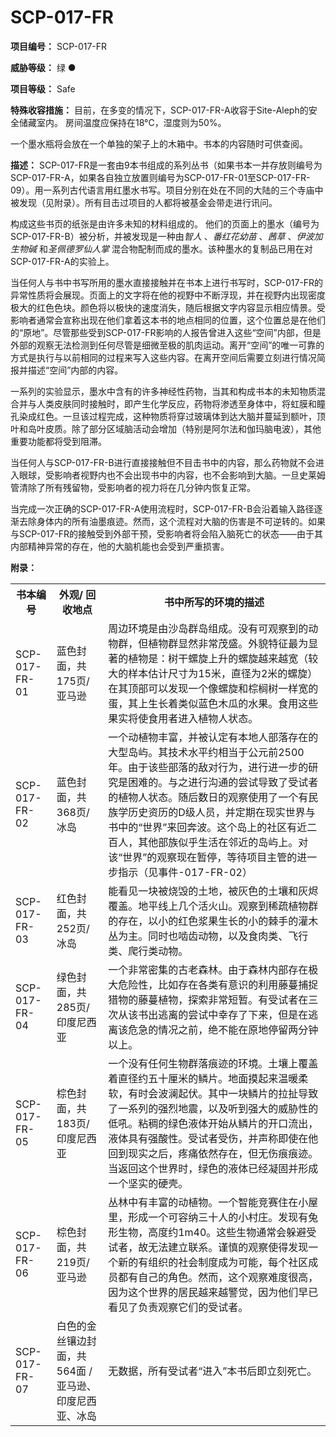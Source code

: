 # SCP-017-FR
**项目编号：** SCP-017-FR

**威胁等级：** 绿 ●

**项目等级：** Safe

**特殊收容措施：** 目前，在多变的情况下，SCP-017-FR-A收容于Site-Aleph的安全储藏室内。 房间温度应保持在18°C，湿度则为50%。

一个墨水瓶将会放在一个单独的架子上的木箱中。书本的内容随时可供查阅。

**描述：** SCP-017-FR是一套由9本书组成的系列丛书（如果书本一并存放则编号为SCP-017-FR-A，如果各自独立放置则编号为SCP-017-FR-01至SCP-017-FR-09）。用一系列古代语言用红墨水书写。项目分别在处在不同的大陆的三个寺庙中被发现（见附录）。所有目击过项目的人都将被基金会带走进行讯问。

构成这些书页的纸张是由许多未知的材料组成的。 他们的页面上的墨水（编号为SCP-017-FR-B）被分析，并被发现是一种由*智人* 、*番红花幼苗* 、*茜草* 、*伊波加生物碱* 和*圣佩德罗仙人掌* 混合物配制而成的墨水。该种墨水的复制品已用在对SCP-017-FR-A的实验上。

当任何人与书中书写所用的墨水直接接触并在书本上进行书写时，SCP-017-FR的异常性质将会展现。页面上的文字将在他的视野中不断浮现，并在视野内出现密度极大的红色色块。颜色将以极快的速度消失，随后根据文字内容显示相应情景。受影响者通常会宣称出现在他们拿着这本书的地点相同的位置，这个位置总是在他们的“原地”。尽管那些受到SCP-017-FR影响的人报告曾进入这些“空间”内部，但是外部的观察无法检测到任何尽管是细微至极的肌肉运动。离开“空间”的唯一可靠的方式是执行与以前相同的过程来写入这些内容。在离开空间后需要立刻进行情况简报并描述“空间”内部的内容。

一系列的实验显示，墨水中含有的许多神经性药物，当其和构成书本的未知物质混合并与人类皮肤同时接触时，即产生化学反应，药物将渗透至身体中，将虹膜和瞳孔染成红色。一旦该过程完成，这种物质将穿过玻璃体到达大脑并蔓延到额叶，顶叶和岛叶皮质。除了部分区域脑活动会增加（特别是阿尔法和伽玛脑电波），其他重要功能都将受到阻滞。

当任何人与SCP-017-FR-B进行直接接触但不目击书中的内容，那么药物就不会进入眼球，受影响者视野内也不会出现书中的内容，也不会影响到大脑。一旦史莱姆管清除了所有残留物，受影响者的视力将在几分钟内恢复正常。

当完成一次正确的SCP-017-FR-A使用流程时，SCP-017-FR-B会沿着输入路径逐渐去除身体内的所有油墨痕迹。然而，这个流程对大脑的伤害是不可逆转的。如果与SCP-017-FR的接触受到外部干预，受影响者将会陷入脑死亡的状态——由于其内部精神异常的存在，他的大脑机能也会受到严重损害。

**附录：** 

<table class='wiki-content-table'>
 <tr>
  <th colspan='1' rowspan='1'>&#20070;&#26412;&#32534;&#21495;</th>
  <th colspan='1' rowspan='1'>&#22806;&#35266;/ &#22238;&#25910;&#22320;&#28857;</th>
  <th colspan='1' rowspan='1'>&#20070;&#20013;&#25152;&#20889;&#30340;&#29615;&#22659;&#30340;&#25551;&#36848;</th>
 </tr>
 <tr>
  <td colspan='1' rowspan='1'>SCP-017-FR-01</td>
  <td colspan='1' rowspan='1'>&#34013;&#33394;&#23553;&#38754;&#65292;&#20849;175&#39029;/ &#20122;&#39532;&#36874;</td>
  <td colspan='1' rowspan='1'>&#21608;&#36793;&#29615;&#22659;&#26159;&#30001;&#27801;&#23707;&#32676;&#23707;&#32452;&#25104;&#12290;&#27809;&#26377;&#21487;&#35266;&#23519;&#21040;&#30340;&#21160;&#29289;&#32676;&#65292;&#20294;&#26893;&#29289;&#32676;&#26174;&#28982;&#38750;&#24120;&#33538;&#30427;&#12290;&#22806;&#35980;&#29305;&#24449;&#26368;&#20026;&#26174;&#33879;&#30340;&#26893;&#29289;&#26159;&#65306;&#26641;&#24178;&#34746;&#26059;&#19978;&#21319;&#30340;&#34746;&#26059;&#36234;&#26469;&#36234;&#23485;&#65288;&#36739;&#22823;&#30340;&#26679;&#26412;&#20272;&#35745;&#23610;&#23544;&#20026;15&#31859;&#65292;&#30452;&#24452;&#20026;2&#31859;&#30340;&#34746;&#26059;&#65289; &#22312;&#20854;&#39030;&#37096;&#21487;&#20197;&#21457;&#29616;&#19968;&#20010;&#20687;&#34746;&#26059;&#21644;&#26837;&#27016;&#26641;&#19968;&#26679;&#23485;&#30340;&#34507;&#65292;&#20854;&#19978;&#29983;&#38271;&#30528;&#31867;&#20284;&#34013;&#33394;&#26408;&#29916;&#30340;&#27700;&#26524;&#12290;&#39135;&#29992;&#36825;&#20123;&#26524;&#23454;&#23558;&#20351;&#39135;&#29992;&#32773;&#36827;&#20837;&#26893;&#29289;&#20154;&#29366;&#24577;&#12290;</td>
 </tr>
 <tr>
  <td colspan='1' rowspan='1'>SCP-017-FR-02</td>
  <td colspan='1' rowspan='1'>&#34013;&#33394;&#23553;&#38754;&#65292;&#20849;368&#39029;/&#20912;&#23707;</td>
  <td colspan='1' rowspan='1'>&#19968;&#20010;&#21160;&#26893;&#29289;&#20016;&#23500;&#65292;&#24182;&#34987;&#35748;&#23450;&#26377;&#26412;&#22320;&#20154;&#37096;&#33853;&#23384;&#22312;&#30340;&#22823;&#22411;&#23707;&#23679;&#12290;&#20854;&#25216;&#26415;&#27700;&#24179;&#32422;&#30456;&#24403;&#20110;&#20844;&#20803;&#21069;2500&#24180;&#12290;&#30001;&#20110;&#35813;&#20123;&#37096;&#33853;&#30340;&#25932;&#23545;&#34892;&#20026;&#65292;&#36827;&#34892;&#36827;&#19968;&#27493;&#30340;&#30740;&#31350;&#26159;&#22256;&#38590;&#30340;&#12290;&#19982;&#20043;&#36827;&#34892;&#27807;&#36890;&#30340;&#23581;&#35797;&#23548;&#33268;&#20102;&#21463;&#35797;&#32773;&#30340;&#26893;&#29289;&#20154;&#29366;&#24577;&#12290;&#38543;&#21518;&#25968;&#26085;&#30340;&#35266;&#23519;&#20351;&#29992;&#20102;&#19968;&#20010;&#26377;&#27665;&#26063;&#23398;&#21382;&#21490;&#36164;&#21382;&#30340;D&#32423;&#20154;&#21592;&#65292;&#24182;&#23450;&#26399;&#22312;&#29616;&#23454;&#19990;&#30028;&#19982;&#20070;&#20013;&#30340;&#8220;&#19990;&#30028;&#8221;&#26469;&#22238;&#22868;&#27874;&#12290;&#36825;&#20010;&#23707;&#19978;&#30340;&#31038;&#21306;&#26377;&#36817;&#20108;&#30334;&#20154;&#65292;&#20854;&#20182;&#37096;&#26063;&#20284;&#20046;&#29983;&#27963;&#22312;&#37051;&#36817;&#30340;&#23707;&#23679;&#19978;&#12290;&#23545;&#35813;&#8220;&#19990;&#30028;&#8221;&#30340;&#35266;&#23519;&#29616;&#22312;&#26242;&#20572;&#65292;&#31561;&#24453;&#39033;&#30446;&#20027;&#31649;&#30340;&#36827;&#19968;&#27493;&#25351;&#31034;&#65288;&#35265;&#20107;&#20214;-017-FR-02&#65289;</td>
 </tr>
 <tr>
  <td colspan='1' rowspan='1'>SCP-017-FR-03</td>
  <td colspan='1' rowspan='1'>&#32418;&#33394;&#23553;&#38754;&#65292;&#20849;252&#39029;/ &#20912;&#23707;</td>
  <td colspan='1' rowspan='1'>&#33021;&#30475;&#35265;&#19968;&#22359;&#34987;&#28903;&#27585;&#30340;&#22303;&#22320;&#65292;&#34987;&#28784;&#33394;&#30340;&#22303;&#22756;&#21644;&#28784;&#28908;&#35206;&#30422;&#12290;&#22320;&#24179;&#32447;&#19978;&#20960;&#20010;&#27963;&#28779;&#23665;&#12290;&#35266;&#23519;&#21040;&#31232;&#30095;&#26893;&#29289;&#32676;&#30340;&#23384;&#22312;&#65292;&#20197;&#23567;&#30340;&#32418;&#33394;&#27974;&#26524;&#29983;&#38271;&#30340;&#23567;&#30340;&#26840;&#25163;&#30340;&#28748;&#26408;&#19995;&#20026;&#20027;&#12290;&#21516;&#26102;&#20063;&#21870;&#40831;&#21160;&#29289;&#65292;&#20197;&#21450;&#39135;&#32905;&#31867;&#12289;&#39134;&#34892;&#31867;&#12289;&#29228;&#34892;&#31867;&#21160;&#29289;&#12290;</td>
 </tr>
 <tr>
  <td colspan='1' rowspan='1'>SCP-017-FR-04</td>
  <td colspan='1' rowspan='1'>&#32511;&#33394;&#23553;&#38754;&#65292;&#20849;285&#39029;/&#21360;&#24230;&#23612;&#35199;&#20122;</td>
  <td colspan='1' rowspan='1'>&#19968;&#20010;&#38750;&#24120;&#23494;&#38598;&#30340;&#21476;&#32769;&#26862;&#26519;&#12290;&#30001;&#20110;&#26862;&#26519;&#20869;&#37096;&#23384;&#22312;&#26497;&#22823;&#21361;&#38505;&#24615;&#65292;&#27604;&#22914;&#23384;&#22312;&#21508;&#31867;&#26377;&#24847;&#35782;&#30340;&#21033;&#29992;&#34276;&#34067;&#25429;&#25417;&#29454;&#29289;&#30340;&#34276;&#34067;&#26893;&#29289;&#65292;&#25506;&#32034;&#38750;&#24120;&#30701;&#26242;&#12290;&#26377;&#21463;&#35797;&#32773;&#22312;&#19977;&#27425;&#20174;&#35813;&#20070;&#20986;&#36867;&#31163;&#30340;&#23581;&#35797;&#20013;&#24184;&#23384;&#20102;&#19979;&#26469;&#65292;&#20294;&#26159;&#22312;&#36867;&#31163;&#35813;&#21361;&#24613;&#30340;&#24773;&#20917;&#20043;&#21069;&#65292;&#32477;&#19981;&#33021;&#22312;&#21407;&#22320;&#20572;&#30041;&#20004;&#20998;&#38047;&#20197;&#19978;&#12290;</td>
 </tr>
 <tr>
  <td colspan='1' rowspan='1'>SCP-017-FR-05</td>
  <td colspan='1' rowspan='1'>&#26837;&#33394;&#23553;&#38754;&#65292;&#20849;183&#39029;/&#21360;&#24230;&#23612;&#35199;&#20122;</td>
  <td colspan='1' rowspan='1'>&#19968;&#20010;&#27809;&#26377;&#20219;&#20309;&#29983;&#29289;&#32676;&#33853;&#30165;&#36857;&#30340;&#29615;&#22659;&#12290;&#22303;&#22756;&#19978;&#35206;&#30422;&#30528;&#30452;&#24452;&#32422;&#20116;&#21313;&#21400;&#31859;&#30340;&#40158;&#29255;&#12290;&#22320;&#38754;&#25720;&#36215;&#26469;&#28201;&#26262;&#26580;&#36719;&#65292;&#26377;&#26102;&#20250;&#27874;&#28572;&#36215;&#20239;&#12290;&#20854;&#20013;&#19968;&#22359;&#40158;&#29255;&#30340;&#25289;&#25199;&#23548;&#33268;&#20102;&#19968;&#31995;&#21015;&#30340;&#24378;&#28872;&#22320;&#38663;&#65292;&#20197;&#21450;&#21548;&#21040;&#24378;&#22823;&#30340;&#23041;&#32961;&#24615;&#30340;&#20302;&#21564;&#12290;&#31896;&#31264;&#30340;&#32511;&#33394;&#28082;&#20307;&#24320;&#22987;&#20174;&#40158;&#29255;&#30340;&#24320;&#21475;&#27969;&#20986;&#65292;&#28082;&#20307;&#20855;&#26377;&#24378;&#37240;&#24615;&#12290;&#21463;&#35797;&#32773;&#21463;&#20260;&#65292;&#24182;&#22768;&#31216;&#21363;&#20351;&#22312;&#20182;&#22238;&#21040;&#29616;&#23454;&#20043;&#21518;&#65292;&#30140;&#30171;&#20381;&#28982;&#23384;&#22312;&#65292;&#20294;&#26080;&#20260;&#30165;&#30165;&#36857;&#12290;&#24403;&#36820;&#22238;&#36825;&#20010;&#19990;&#30028;&#26102;&#65292;&#32511;&#33394;&#30340;&#28082;&#20307;&#24050;&#32463;&#20957;&#22266;&#24182;&#24418;&#25104;&#19968;&#20010;&#22362;&#23454;&#30340;&#30828;&#22771;&#12290;</td>
 </tr>
 <tr>
  <td colspan='1' rowspan='1'>SCP-017-FR-06</td>
  <td colspan='1' rowspan='1'>&#26837;&#33394;&#23553;&#38754;&#65292;&#20849;219&#39029;/&#20122;&#39532;&#36874;</td>
  <td colspan='1' rowspan='1'>&#19995;&#26519;&#20013;&#26377;&#20016;&#23500;&#30340;&#21160;&#26893;&#29289;&#12290;&#19968;&#20010;&#26234;&#33021;&#31454;&#36187;&#20303;&#22312;&#23567;&#23627;&#37324;&#65292;&#24418;&#25104;&#19968;&#20010;&#21487;&#23481;&#32435;&#19977;&#21313;&#20154;&#30340;&#23567;&#26449;&#24196;&#12290;&#21457;&#29616;&#26377;&#20820;&#24418;&#29983;&#29289;&#65292;&#39640;&#24230;&#32422;1m40&#12290;&#36825;&#20123;&#29983;&#29289;&#36890;&#24120;&#20250;&#36530;&#36991;&#21463;&#35797;&#32773;&#65292;&#25925;&#26080;&#27861;&#24314;&#31435;&#32852;&#31995;&#12290;&#35880;&#24910;&#30340;&#35266;&#23519;&#20351;&#24471;&#21457;&#29616;&#19968;&#20010;&#26032;&#30340;&#26377;&#32452;&#32455;&#30340;&#31038;&#20250;&#21046;&#24230;&#25104;&#20026;&#21487;&#33021;&#65292;&#27599;&#20010;&#31038;&#21306;&#25104;&#21592;&#37117;&#26377;&#33258;&#24049;&#30340;&#35282;&#33394;&#12290;&#28982;&#32780;&#65292;&#36825;&#20010;&#35266;&#23519;&#38590;&#24230;&#24456;&#39640;&#65292;&#22240;&#20026;&#36825;&#20010;&#19990;&#30028;&#30340;&#23621;&#27665;&#36234;&#26469;&#36234;&#35686;&#35273;&#65292;&#22240;&#20026;&#20182;&#20204;&#26089;&#24050;&#30475;&#35265;&#20102;&#36127;&#36131;&#35266;&#23519;&#23427;&#20204;&#30340;&#21463;&#35797;&#32773;&#12290;</td>
 </tr>
 <tr>
  <td colspan='1' rowspan='1'>SCP-017-FR-07</td>
  <td colspan='1' rowspan='1'>&#30333;&#33394;&#30340;&#37329;&#19997;&#38262;&#36793;&#23553;&#38754;&#65292;&#20849;564&#38754; / &#20122;&#39532;&#36874;&#12289;&#21360;&#24230;&#23612;&#35199;&#20122;&#12289;&#20912;&#23707;</td>
  <td colspan='1' rowspan='1'>&#26080;&#25968;&#25454;&#65292;&#25152;&#26377;&#21463;&#35797;&#32773;&#8220;&#36827;&#20837;&#8221;&#26412;&#20070;&#21518;&#21363;&#31435;&#21051;&#27515;&#20129;&#12290;</td>
 </tr>
</table>


